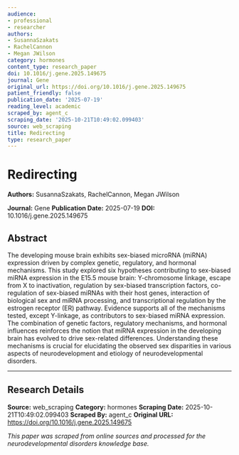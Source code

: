 ```yaml
---
audience:
- professional
- researcher
authors:
- SusannaSzakats
- RachelCannon
- Megan JWilson
category: hormones
content_type: research_paper
doi: 10.1016/j.gene.2025.149675
journal: Gene
original_url: https://doi.org/10.1016/j.gene.2025.149675
patient_friendly: false
publication_date: '2025-07-19'
reading_level: academic
scraped_by: agent_c
scraping_date: '2025-10-21T10:49:02.099403'
source: web_scraping
title: Redirecting
type: research_paper
---
```

# Redirecting

**Authors:** SusannaSzakats, RachelCannon, Megan JWilson

**Journal:** Gene
**Publication Date:** 2025-07-19
**DOI:** 10.1016/j.gene.2025.149675

## Abstract

The developing mouse brain exhibits sex-biased microRNA (miRNA) expression driven by complex genetic, regulatory, and hormonal mechanisms. This study explored six hypotheses contributing to sex-biased miRNA expression in the E15.5 mouse brain: Y-chromosome linkage, escape from X to inactivation, regulation by sex-biased transcription factors, co-regulation of sex-biased miRNAs with their host genes, interaction of biological sex and miRNA processing, and transcriptional regulation by the estrogen receptor (ER) pathway. Evidence supports all of the mechanisms tested, except Y-linkage, as contributors to sex-biased miRNA expression. The combination of genetic factors, regulatory mechanisms, and hormonal influences reinforces the notion that miRNA expression in the developing brain has evolved to drive sex-related differences. Understanding these mechanisms is crucial for elucidating the observed sex disparities in various aspects of neurodevelopment and etiology of neurodevelopmental disorders.

---

## Research Details

**Source:** web_scraping
**Category:** hormones
**Scraping Date:** 2025-10-21T10:49:02.099403
**Scraped By:** agent_c
**Original URL:** https://doi.org/10.1016/j.gene.2025.149675

*This paper was scraped from online sources and processed for the neurodevelopmental disorders knowledge base.*